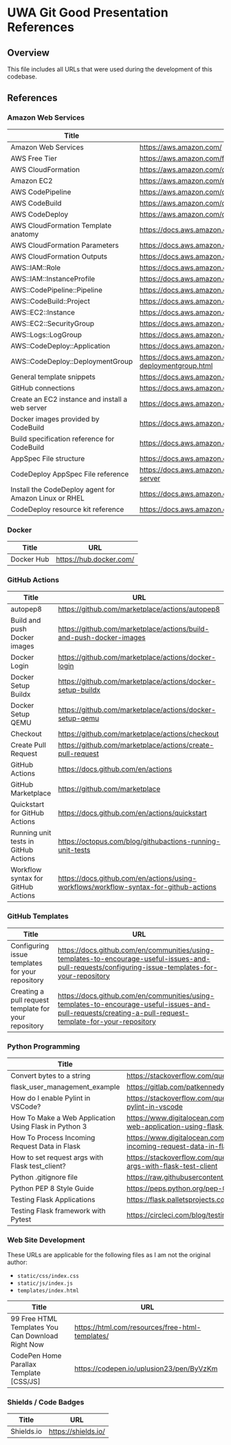 # UWA Git Good Presentation References

## Overview

This file includes all URLs that were used during the development of this codebase.

## References

### Amazon Web Services

| Title                                                 | URL                                                                                                          |
| ----------------------------------------------------- | ------------------------------------------------------------------------------------------------------------ |
| Amazon Web Services                                   | https://aws.amazon.com/                                                                                      |
| AWS Free Tier                                         | https://aws.amazon.com/free/                                                                                 |
| AWS CloudFormation                                    | https://aws.amazon.com/cloudformation/                                                                       |
| Amazon EC2                                            | https://aws.amazon.com/ec2/                                                                                  |
| AWS CodePipeline                                      | https://aws.amazon.com/codepipeline/                                                                         |
| AWS CodeBuild                                         | https://aws.amazon.com/codebuild/                                                                            |
| AWS CodeDeploy                                        | https://aws.amazon.com/codedeploy/                                                                           |
| AWS CloudFormation Template anatomy                   | https://docs.aws.amazon.com/AWSCloudFormation/latest/UserGuide/template-anatomy.html                         |
| AWS CloudFormation Parameters                         | https://docs.aws.amazon.com/AWSCloudFormation/latest/UserGuide/parameters-section-structure.html             |
| AWS CloudFormation Outputs                            | https://docs.aws.amazon.com/AWSCloudFormation/latest/UserGuide/outputs-section-structure.html                |
| AWS::IAM::Role                                        | https://docs.aws.amazon.com/AWSCloudFormation/latest/UserGuide/aws-resource-iam-role.html                    |
| AWS::IAM::InstanceProfile                             | https://docs.aws.amazon.com/AWSCloudFormation/latest/UserGuide/aws-resource-iam-instanceprofile.html         |
| AWS::CodePipeline::Pipeline                           | https://docs.aws.amazon.com/AWSCloudFormation/latest/UserGuide/aws-resource-codepipeline-pipeline.html       |
| AWS::CodeBuild::Project                               | https://docs.aws.amazon.com/AWSCloudFormation/latest/UserGuide/aws-resource-codebuild-project.html           |
| AWS::EC2::Instance                                    | https://docs.aws.amazon.com/AWSCloudFormation/latest/UserGuide/aws-properties-ec2-instance.html              |
| AWS::EC2::SecurityGroup                               | https://docs.aws.amazon.com/AWSCloudFormation/latest/UserGuide/aws-properties-ec2-security-group.html        |
| AWS::Logs::LogGroup                                   | https://docs.aws.amazon.com/AWSCloudFormation/latest/UserGuide/aws-resource-logs-loggroup.html               |
| AWS::CodeDeploy::Application                          | https://docs.aws.amazon.com/AWSCloudFormation/latest/UserGuide/aws-resource-codedeploy-application.html      |
| AWS::CodeDeploy::DeploymentGroup                      | https://docs.aws.amazon.com/AWSCloudFormation/latest/UserGuide/aws-resource-codedeploy-deploymentgroup.html  |
| General template snippets                             | https://docs.aws.amazon.com/AWSCloudFormation/latest/UserGuide/quickref-general.html                         |
| GitHub connections                                    | https://docs.aws.amazon.com/codepipeline/latest/userguide/connections-github.html                            |
| Create an EC2 instance and install a web server       | https://docs.aws.amazon.com/AmazonRDS/latest/UserGuide/CHAP_Tutorials.WebServerDB.CreateWebServer.html       |
| Docker images provided by CodeBuild                   | https://docs.aws.amazon.com/codebuild/latest/userguide/build-env-ref-available.html                          |
| Build specification reference for CodeBuild           | https://docs.aws.amazon.com/codebuild/latest/userguide/build-spec-ref.html                                   |
| AppSpec File structure                                | https://docs.aws.amazon.com/codedeploy/latest/userguide/reference-appspec-file-structure.html                |
| CodeDeploy AppSpec File reference                     | https://docs.aws.amazon.com/codedeploy/latest/userguide/reference-appspec-file.html#appspec-reference-server |
| Install the CodeDeploy agent for Amazon Linux or RHEL | https://docs.aws.amazon.com/codedeploy/latest/userguide/codedeploy-agent-operations-install-linux.html       |
| CodeDeploy resource kit reference                     | https://docs.aws.amazon.com/codedeploy/latest/userguide/resource-kit.html                                    |

### Docker

| Title      | URL                     |
| ---------- | ----------------------- |
| Docker Hub | https://hub.docker.com/ |

### GitHub Actions

| Title                                | URL                                                                                   |
| ------------------------------------ | ------------------------------------------------------------------------------------- |
| autopep8                             | https://github.com/marketplace/actions/autopep8                                       |
| Build and push Docker images         | https://github.com/marketplace/actions/build-and-push-docker-images                   |
| Docker Login                         | https://github.com/marketplace/actions/docker-login                                   |
| Docker Setup Buildx                  | https://github.com/marketplace/actions/docker-setup-buildx                            |
| Docker Setup QEMU                    | https://github.com/marketplace/actions/docker-setup-qemu                              |
| Checkout                             | https://github.com/marketplace/actions/checkout                                       |
| Create Pull Request                  | https://github.com/marketplace/actions/create-pull-request                            |
| GitHub Actions                       | https://docs.github.com/en/actions                                                    |
| GitHub Marketplace                   | https://github.com/marketplace                                                        |
| Quickstart for GitHub Actions        | https://docs.github.com/en/actions/quickstart                                         |
| Running unit tests in GitHub Actions | https://octopus.com/blog/githubactions-running-unit-tests                             |
| Workflow syntax for GitHub Actions   | https://docs.github.com/en/actions/using-workflows/workflow-syntax-for-github-actions |

### GitHub Templates

| Title                                                | URL                                                                                                                                                      |
| ---------------------------------------------------- | -------------------------------------------------------------------------------------------------------------------------------------------------------- |
| Configuring issue templates for your repository      | https://docs.github.com/en/communities/using-templates-to-encourage-useful-issues-and-pull-requests/configuring-issue-templates-for-your-repository      |
| Creating a pull request template for your repository | https://docs.github.com/en/communities/using-templates-to-encourage-useful-issues-and-pull-requests/creating-a-pull-request-template-for-your-repository |

### Python Programming

| Title                                                 | URL                                                                                                    |
| ----------------------------------------------------- | ------------------------------------------------------------------------------------------------------ |
| Convert bytes to a string                             | https://stackoverflow.com/questions/606191/convert-bytes-to-a-string                                   |
| flask_user_management_example                         | https://gitlab.com/patkennedy79/flask_user_management_example                                          |
| How do I enable Pylint in VSCode?                     | https://stackoverflow.com/questions/62473201/how-do-i-enable-pylint-in-vscode                          |
| How To Make a Web Application Using Flask in Python 3 | https://www.digitalocean.com/community/tutorials/how-to-make-a-web-application-using-flask-in-python-3 |
| How To Process Incoming Request Data in Flask         | https://www.digitalocean.com/community/tutorials/processing-incoming-request-data-in-flask             |
| How to set request args with Flask test_client?       | https://stackoverflow.com/questions/38747784/how-to-set-request-args-with-flask-test-client            |
| Python .gitignore file                                | https://raw.githubusercontent.com/github/gitignore/main/Python.gitignore                               |
| Python PEP 8 Style Guide                              | https://peps.python.org/pep-0008/                                                                      |
| Testing Flask Applications                            | https://flask.palletsprojects.com/en/2.2.x/testing/                                                    |
| Testing Flask framework with Pytest                   | https://circleci.com/blog/testing-flask-framework-with-pytest/                                         |

### Web Site Development

These URLs are applicable for the following files as I am not the original author:

*   `static/css/index.css`
*   `static/js/index.js`
*   `templates/index.html`

| Title                                             | URL                                             |
| ------------------------------------------------- | ----------------------------------------------- |
| 99 Free HTML Templates You Can Download Right Now | https://html.com/resources/free-html-templates/ |
| CodePen Home Parallax Template [CSS/JS]           | https://codepen.io/uplusion23/pen/ByVzKm        |

### Shields / Code Badges

| Title      | URL                 |
| ---------- | ------------------- |
| Shields.io | https://shields.io/ |
